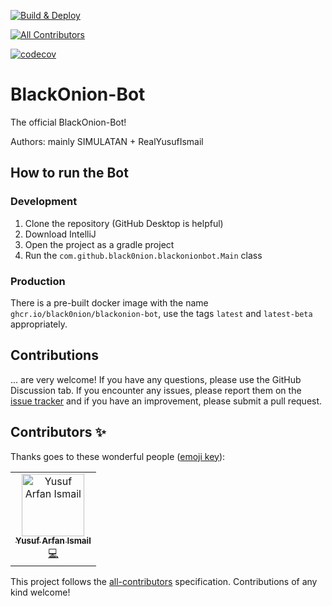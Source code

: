 [![Build & Deploy](https://github.com/Black0nion/BlackOnion-Bot/actions/workflows/buildandeploy.yml/badge.svg)](https://github.com/Black0nion/BlackOnion-Bot/actions/workflows/buildandeploy.yml)
<!-- ALL-CONTRIBUTORS-BADGE:START - Do not remove or modify this section -->
[![All Contributors](https://img.shields.io/badge/all_contributors-1-orange.svg?style=flat-square)](#contributors-)
<!-- ALL-CONTRIBUTORS-BADGE:END -->
[![codecov](https://codecov.io/gh/Black0nion/BlackOnion-Bot/branch/main/graph/badge.svg?token=LZM1L4S66I)](https://codecov.io/gh/Black0nion/BlackOnion-Bot)
# BlackOnion-Bot

The official BlackOnion-Bot!

Authors: mainly SIMULATAN + RealYusufIsmail

## How to run the Bot
### Development
1. Clone the repository (GitHub Desktop is helpful)
2. Download IntelliJ
3. Open the project as a gradle project
4. Run the `com.github.black0nion.blackonionbot.Main` class
### Production
There is a pre-built docker image with the name `ghcr.io/black0nion/blackonion-bot`, use the tags `latest` and `latest-beta` appropriately.

## Contributions
... are very welcome! If you have any questions, please use the GitHub Discussion tab. If you encounter any issues, please report them on the [issue tracker](https://github.com/Black0nion/BlackOnion-Bot/issues) and if you have an improvement, please submit a pull request.
## Contributors ✨

Thanks goes to these wonderful people ([emoji key](https://allcontributors.org/docs/en/emoji-key)):

<!-- ALL-CONTRIBUTORS-LIST:START - Do not remove or modify this section -->
<!-- prettier-ignore-start -->
<!-- markdownlint-disable -->
<table>
  <tbody>
    <tr>
      <td align="center"><a href="https://www.realyusufismail.com"><img src="https://avatars.githubusercontent.com/u/67903886?v=4?s=100" width="100px;" alt="Yusuf Arfan Ismail"/><br /><sub><b>Yusuf Arfan Ismail</b></sub></a><br /><a href="https://github.com/Black0nion/BlackOnion-Bot/commits?author=RealYusufIsmail" title="Code">💻</a></td>
    </tr>
  </tbody>
</table>

<!-- markdownlint-restore -->
<!-- prettier-ignore-end -->

<!-- ALL-CONTRIBUTORS-LIST:END -->

This project follows the [all-contributors](https://github.com/all-contributors/all-contributors) specification. Contributions of any kind welcome!